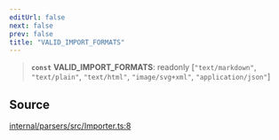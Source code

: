 ```yaml
---
editUrl: false
next: false
prev: false
title: "VALID_IMPORT_FORMATS"
---
```


> **`const`** **VALID\_IMPORT\_FORMATS**: readonly [`"text/markdown"`, `"text/plain"`, `"text/html"`, `"image/svg+xml"`, `"application/json"`]

## Source

[internal/parsers/src/Importer.ts:8](https://github.com/nodenogg-in/alpha-p2p/blob/8383a4b/internal/parsers/src/Importer.ts#L8)
